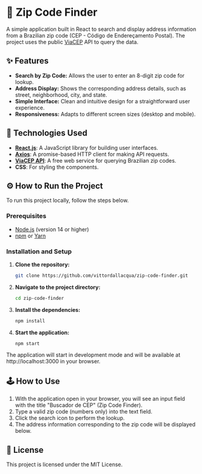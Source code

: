 # **📮 Zip Code Finder**

A simple application built in React to search and display address information from a Brazilian zip code (CEP \- Código de Endereçamento Postal). The project uses the public [ViaCEP](https://viacep.com.br/) API to query the data.

## **✨ Features**

* **Search by Zip Code:** Allows the user to enter an 8-digit zip code for lookup.  
* **Address Display:** Shows the corresponding address details, such as street, neighborhood, city, and state.  
* **Simple Interface:** Clean and intuitive design for a straightforward user experience.  
* **Responsiveness:** Adapts to different screen sizes (desktop and mobile).

## **🚀 Technologies Used**

* [**React.js**](https://reactjs.org/): A JavaScript library for building user interfaces.  
* [**Axios**](https://axios-http.com/): A promise-based HTTP client for making API requests.  
* [**ViaCEP API**](https://viacep.com.br/): A free web service for querying Brazilian zip codes.  
* **CSS**: For styling the components.

## **⚙️ How to Run the Project**

To run this project locally, follow the steps below.

### **Prerequisites**

* [Node.js](https://nodejs.org/en/) (version 14 or higher)  
* [npm](https://www.npmjs.com/) or [Yarn](https://yarnpkg.com/)

### **Installation and Setup**

1. **Clone the repository:**
   ```bash
   git clone https://github.com/vittordallacqua/zip-code-finder.git
   ```

2. **Navigate to the project directory:**
   ```bash
   cd zip-code-finder
   ```
   
3. **Install the dependencies:**
   ```bash
   npm install
   ```

5. **Start the application:**
   ```bash 
   npm start
   ```

The application will start in development mode and will be available at http://localhost:3000 in your browser.

## **🕹️ How to Use**

1. With the application open in your browser, you will see an input field with the title "Buscador de CEP" (Zip Code Finder).  
2. Type a valid zip code (numbers only) into the text field.  
3. Click the search icon to perform the lookup.  
4. The address information corresponding to the zip code will be displayed below.

## 📎 License

This project is licensed under the MIT License.
